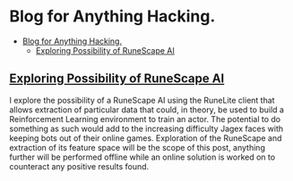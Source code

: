 # Blog for Anything Hacking.

- [Blog for Anything Hacking.](#blog-for-anything-hacking)
  - [Exploring Possibility of RuneScape AI](#exploring-possibility-of-runescape-ai)

## [Exploring Possibility of RuneScape AI](./hacking_runescape.md)

I explore the possibility of a RuneScape AI using the RuneLite client that allows extraction of particular data that could, in theory, be used to build a Reinforcement Learning environment to train an actor. The potential to do something as such would add to the increasing difficulty Jagex faces with keeping bots out of their online games. Exploration of the RuneScape and extraction of its feature space will be the scope of this post, anything further will be performed offline while an online solution is worked on to counteract any positive results found.
